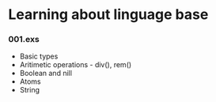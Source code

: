 # Learning about linguage base

### 001.exs
* Basic types
* Aritimetic operations - div(), rem()
* Boolean and nill
* Atoms
* String
